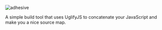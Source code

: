 ![adhesive](https://s3.amazonaws.com/jstarrdewar.com.bucket/adhesive.jpg)

A simple build tool that uses UglifyJS to concatenate your JavaScript and make you a nice source map.

